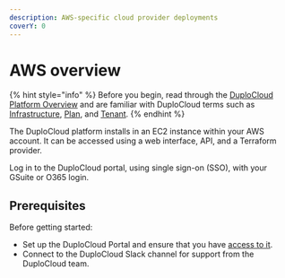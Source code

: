```yaml
---
description: AWS-specific cloud provider deployments
coverY: 0
---
```


# AWS overview

{% hint style="info" %}
Before you begin, read through the [DuploCloud Platform Overview](../) and are familiar with DuploCloud terms such as [Infrastructure](../getting-started-1/application-focussed-interface/infrastructure.md), [Plan](../getting-started-1/application-focussed-interface/plan.md), and [Tenant](../getting-started-1/application-focussed-interface/tenant/).
{% endhint %}

The DuploCloud platform installs in an EC2 instance within your AWS account. It can be accessed using a web interface, API, and a Terraform provider.&#x20;

Log in to the DuploCloud portal, using single sign-on (SSO), with your GSuite or O365 login.&#x20;

## Prerequisites

Before getting started:&#x20;

* Set up the DuploCloud Portal and ensure that you have [access to it](../administrator-tools/access-control/).
* Connect to the DuploCloud Slack channel for support from the DuploCloud team.&#x20;
